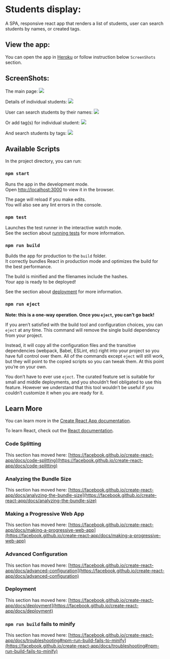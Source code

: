 # Students display:

A SPA, responsive react app that renders a list of students, user can search students by names, or created tags.

## View the app:

You can open the app in [Heroku](https://info-display.herokuapp.com/) or follow instruction below `ScreenShots` section.

## ScreenShots:

The main page:
![](https://github.com/97-Jeffrey/Student-Info-Display/blob/master/doc/Screen%20Shot%202021-02-07%20at%2011.08.00%20PM.png?raw=true)

Details of individual students:
![](https://github.com/97-Jeffrey/Student-Info-Display/blob/master/doc/Screen%20Shot%202021-02-07%20at%2011.08.37%20PM.png?raw=true)

User can search students by their names:
![](https://github.com/97-Jeffrey/Student-Info-Display/blob/master/doc/Screen%20Shot%202021-02-07%20at%2011.10.29%20PM.png?raw=true)

Or add tag(s) for individual student:
![](https://github.com/97-Jeffrey/Student-Info-Display/blob/master/doc/Screen%20Shot%202021-02-07%20at%2011.11.57%20PM.png?raw=true)

And search students by tags:
![](https://github.com/97-Jeffrey/Student-Info-Display/blob/master/doc/Screen%20Shot%202021-02-07%20at%2011.12.29%20PM.png?raw=true)

## Available Scripts

In the project directory, you can run:

### `npm start`

Runs the app in the development mode.\
Open [http://localhost:3000](http://localhost:3000) to view it in the browser.

The page will reload if you make edits.\
You will also see any lint errors in the console.

### `npm test`

Launches the test runner in the interactive watch mode.\
See the section about [running tests](https://facebook.github.io/create-react-app/docs/running-tests) for more information.

### `npm run build`

Builds the app for production to the `build` folder.\
It correctly bundles React in production mode and optimizes the build for the best performance.

The build is minified and the filenames include the hashes.\
Your app is ready to be deployed!

See the section about [deployment](https://facebook.github.io/create-react-app/docs/deployment) for more information.

### `npm run eject`

**Note: this is a one-way operation. Once you `eject`, you can’t go back!**

If you aren’t satisfied with the build tool and configuration choices, you can `eject` at any time. This command will remove the single build dependency from your project.

Instead, it will copy all the configuration files and the transitive dependencies (webpack, Babel, ESLint, etc) right into your project so you have full control over them. All of the commands except `eject` will still work, but they will point to the copied scripts so you can tweak them. At this point you’re on your own.

You don’t have to ever use `eject`. The curated feature set is suitable for small and middle deployments, and you shouldn’t feel obligated to use this feature. However we understand that this tool wouldn’t be useful if you couldn’t customize it when you are ready for it.

## Learn More

You can learn more in the [Create React App documentation](https://facebook.github.io/create-react-app/docs/getting-started).

To learn React, check out the [React documentation](https://reactjs.org/).

### Code Splitting

This section has moved here: [https://facebook.github.io/create-react-app/docs/code-splitting](https://facebook.github.io/create-react-app/docs/code-splitting)

### Analyzing the Bundle Size

This section has moved here: [https://facebook.github.io/create-react-app/docs/analyzing-the-bundle-size](https://facebook.github.io/create-react-app/docs/analyzing-the-bundle-size)

### Making a Progressive Web App

This section has moved here: [https://facebook.github.io/create-react-app/docs/making-a-progressive-web-app](https://facebook.github.io/create-react-app/docs/making-a-progressive-web-app)

### Advanced Configuration

This section has moved here: [https://facebook.github.io/create-react-app/docs/advanced-configuration](https://facebook.github.io/create-react-app/docs/advanced-configuration)

### Deployment

This section has moved here: [https://facebook.github.io/create-react-app/docs/deployment](https://facebook.github.io/create-react-app/docs/deployment)

### `npm run build` fails to minify

This section has moved here: [https://facebook.github.io/create-react-app/docs/troubleshooting#npm-run-build-fails-to-minify](https://facebook.github.io/create-react-app/docs/troubleshooting#npm-run-build-fails-to-minify)
